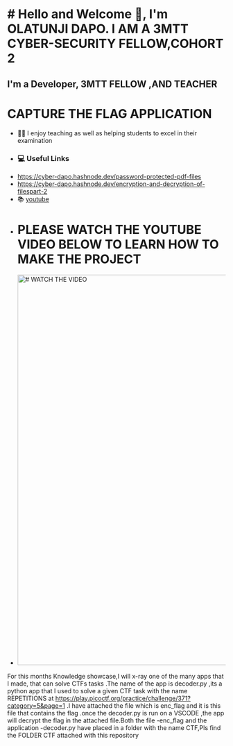 # # Hello and Welcome 👋, I'm OLATUNJI DAPO. I AM A 3MTT CYBER-SECURITY FELLOW,COHORT 2
## I'm a Developer, 3MTT FELLOW ,AND TEACHER
# CAPTURE THE FLAG APPLICATION 
- 👨‍🏫 I enjoy teaching  as well as helping students to excel in their examination
- ### 💻 Useful Links
- https://cyber-dapo.hashnode.dev/password-protected-pdf-files
- https://cyber-dapo.hashnode.dev/encryption-and-decryption-of-filespart-2
- 📚 [youtube ](https://www.youtube.com/watch?v=7ucY3udcu8Y)
- # PLEASE WATCH THE YOUTUBE VIDEO BELOW TO LEARN HOW TO MAKE THE PROJECT
- <a href="https://www.youtube.com/watch?v=7ucY3udcu8Y" target="_blank">
    <img src="https://github.com/dapo4u/CaptureTheFlag/blob/main/Screenshot_28.jpg" alt="# WATCH THE VIDEO" width="700" height="900" />
</a>

For this months Knowledge showcase,I will x-ray one of the many apps that I  made, that  can solve CTFs tasks .The name of the app is decoder.py ,its a python app that I used to solve  a given CTF task with the name REPETITIONS  at https://play.picoctf.org/practice/challenge/371?category=5&page=1 .I have attached the file which is enc_flag and it is this file  that contains the flag .once the decoder.py is run on a VSCODE ,the app will decrypt the flag in the attached file.Both the file -enc_flag and the application -decoder.py have placed in a folder with the name CTF,Pls find the FOLDER CTF attached with this repository 
